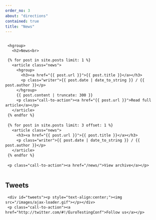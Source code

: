 ```yaml
---
order_no: 3
about: "directions"
contained: true
title: "News"
---
```


<div class="column half">

     <hgroup>
       <h2>News<br>
   <span></span></h2> 
     </hgroup>


     {% for post in site.posts limit: 1 %}
       <article class="news">
         <hgroup>
           <h3><a href="{{ post.url }}">{{ post.title }}</a></h3>
           <p class="writer">{{ post.date | date_to_string }} / {{ post.author }}</p>
         </hgroup>
         {{ post.content | truncate: 300 }}
         <p class="call-to-action"><a href="{{ post.url }}">Read full article</a></p>
       </article>
     {% endfor %}

     {% for post in site.posts limit: 3 offset: 1 %}
       <article class="news">
         <h3><a href="{{ post.url }}">{{ post.title }}</a></h3>
         <p class="writer">{{ post.date | date_to_string }} / {{ post.author }}</p>
       </article>
     {% endfor %}

     <p class="call-to-action"><a href="/news/">View archive</a></p>
</div>

<div class="column half">
     <hgroup>
       <h2>Tweets<br>
       <span></span>
      </h2>
     </hgroup>

     <div id="tweets"><p style="text-align:center;"><img src="/images/ajax-loader.gif"></p></div>
     <p class="call-to-action"><a href="http://twitter.com/#!/EuroTestingConf">Follow us</a></p>
   </div>
